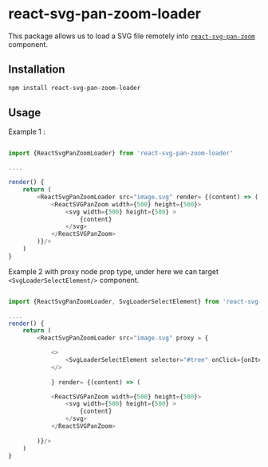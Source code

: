 # react-svg-pan-zoom-loader

This package allows us to load a SVG file remotely into [`react-svg-pan-zoom`](https://github.com/chrvadala/react-svg-pan-zoom)  component. 

## Installation
```sh
npm install react-svg-pan-zoom-loader
```

## Usage

Example 1 :

```js

import {ReactSvgPanZoomLoader} from 'react-svg-pan-zoom-loader'

....

render() {
    return (
        <ReactSvgPanZoomLoader src="image.svg" render= {(content) => (
            <ReactSVGPanZoom width={500} height={500}>
                <svg width={500} height={500} >
                    {content}
                </svg>  
            </ReactSVGPanZoom>
        )}/>
    )
}
```

Example 2 with proxy node prop type, under here we can target `<SvgLoaderSelectElement/>` component.

```js

import {ReactSvgPanZoomLoader, SvgLoaderSelectElement} from 'react-svg-pan-zoom-loader'

....
render() {
    return (
        <ReactSvgPanZoomLoader src="image.svg" proxy = {

            <> 
                <SvgLoaderSelectElement selector="#tree" onClick={onItemClick} stroke={props.strokeColor}/> 
            </> 
            
            } render= {(content) => (

            <ReactSVGPanZoom width={500} height={500}>
                <svg width={500} height={500} >
                    {content}
                </svg>  
            </ReactSVGPanZoom>
            
        )}/>
    )
}
```